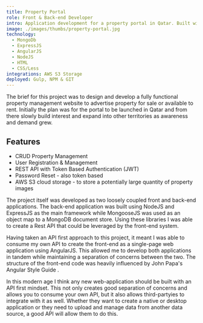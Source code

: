 ```yaml
---
title: Property Portal
role: Front & Back-end Developer
intro: Application development for a property portal in Qatar. Built with MongoDb and AngularJS.
image: ./images/thumbs/property-portal.jpg
technology:
  - MongoDb
  - ExpressJS
  - AngularJS
  - NodeJS
  - HTML
  - CSS/Less
integrations: AWS S3 Storage
deployed: Gulp, NPM & GIT
---
```

The brief for this project was to design and develop a fully functional property management website to advertise property for sale or available to rent. Initially the plan was for the portal to be launched in Qatar and from there slowly build interest and expand into other territories as awareness and demand grew.

## Features

* CRUD Property Management
* User Registration & Management
* REST API with Token Based Authentication (JWT)
* Password Reset - also token based
* AWS S3 cloud storage - to store a potentially large quantity of property images

The project itself was developed as two loosely coupled front and back-end applications. The back-end application was built using NodeJS and ExpressJS as the main framework while MongooseJS was used as an object map to a MongoDB document store. Using these libraries I was able to create a Rest API that could be leveraged by the front-end system.

Having taken an API first approach to this project, it meant I was able to consume my own API to create the front-end as a single-page web application using AngularJS. This allowed me to develop both applications in tandem while maintaining a separation of concerns between the two. The structure of the front-end code was heavily influenced by John Papa's Angular Style Guide .

In this modern age I think any new web-application should be built with an API first mindset. This not only creates good separation of concerns and allows you to consume your own API, but it also allows third-partyies to integrate with it as well. Whether they want to create a native or desktop application or they need to upload and manage data from another data source, a good API will allow them to do this.